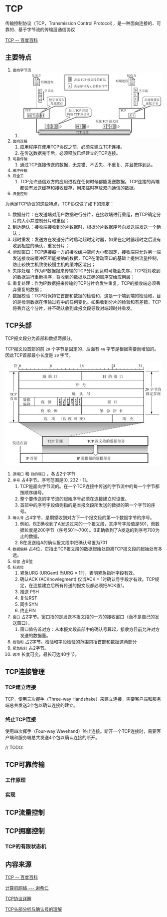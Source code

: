 # TCP

传输控制协议（TCP，Transmission Control Protocol），是一种面向连接的、可靠的、基于字节流的传输层通信协议

[TCP -- 百度百科](https://baike.baidu.com/item/TCP/33012)

## 主要特点

1. `面向字节流`
   1. ![byte](./images/tcp/byte.jpg)
2. `面向连接`
   1. 应用程序在使用TCP协议之前，必须先建立TCP连接。
   2. 在传送数据完毕后，必须释放已经建立的TCP连接。
3. `可靠传输`
   1. 通过TCP连接传送的数据，无差错、不丢失、不重复、并且按序到达。
4. `缓冲传输`
5. `双全工`
   1. TCP允许通信双方的应用进程在任何时候都能发送数据。TCP连接的两端都设有发送缓存和接收缓存，用来临时存放双向通信的数据。
6. `流量控制`

为满足TCP协议的这些特点，TCP协议做了如下的规定：

1. 数据分片：在发送端对用户数据进行分片，在接收端进行重组，由TCP确定分片的大小并控制分片和重组；
2. 到达确认：接收端接收到分片数据时，根据分片数据序号向发送端发送一个确认；
3. 超时重发：发送方在发送分片时启动超时定时器，如果在定时器超时之后没有收到相应的确认，重发分片；
4. 滑动窗口：TCP连接每一方的接收缓冲空间大小都固定，接收端只允许另一端发送接收端缓冲区所能接纳的数据，TCP在滑动窗口的基础上提供流量控制，防止较快主机致使较慢主机的缓冲区溢出；
5. 失序处理：作为IP数据报来传输的TCP分片到达时可能会失序，TCP将对收到的数据进行重新排序，将收到的数据以正确的顺序交给应用层；
6. 重复处理：作为IP数据报来传输的TCP分片会发生重复，TCP的接收端必须丢弃重复的数据；
7. 数据校验：TCP将保持它首部和数据的检验和，这是一个端到端的检验和，目的是检测数据在传输过程中的任何变化。如果收到分片的检验和有差错，TCP将丢弃这个分片，并不确认收到此报文段导致对端超时并重发。

## TCP头部

TCP报文段分为首部和数据两部分。

TCP报文段首部的前 `20` 个字节是固定的，后面有 `4n` 字节是根据需要而增加的。因此TCP首部最小长度是 `20` 字节。

![tcp_head](./images/tcp/tcp_head.jpg)

1. `源端口` 和 `目的端口` ，各占2个字节
2. `序号` 占4字节。序号范围是[0, 232 - 1]。
   1. TCP是面向字节流的。在一个TCP连接中传送的字节流中的每一个字节都按顺序编号。
   2. 整个要传送的字节流的起始序号必须在连接建立时设置。
   3. 首部中的序号字段值则指的是本报文段所发送的数据的第一个字节的序号。
3. `确认号` 占4字节，是期望收到对方下一个报文段的第一个数据字节的序号。
   1. 例如，B正确收到了A发送过来的一个报文段，其序号字段值是501，而数据长度是200字节（序号501～700）。B正确收到了A发送的到序号700为止的数据。
   2. B在发送给A的确认报文段中把确认号置为701
4.  `数据偏移` 占4位，它指出TCP报文段的数据起始处距离TCP报文段的起始处有多远。
5.  `保留` 占6位
6.  `标志位`
    1. 紧急URG (URGent) 当URG = 1时，表明紧急指针字段有效。
    2. 确认ACK (ACKnowlegment) 仅当ACK = 1时确认号字段才有效。TCP规定，在连接建立后所有传送的报文段都必须把ACK置1。
    3. 推送 PSH
    4. 复位RST
    5. 同步SYN
    6. 终止FIN 
7. `窗口` 占2字节。窗口指的是发送本报文段的一方的接收窗口（而不是自己的发送窗口）。
   1. 窗口值告诉对方：从本报文段首部中的确认号算起，接收方目前允许对方发送的数据量。
8. `检验和` 占2字节。检验和字段检验的范围包括首部和数据这两部分
9. `紧急指针` 占2字节。
10. `选项` 长度可变，最长可达40字节。

## TCP连接管理

### TCP建立连接

TCP，使用三次握手（Three-way Handshake）来建立连接，需要客户端和服务端总共发送3个包以确认连接的建立。

### 终止TCP连接

使用四次挥手（Four-way Wavehand）终止连接。断开一个TCP连接时，需要客户端和服务端总共发送4个包以确认连接的断开。

// TODO:

## TCP可靠传输

### 工作原理

### 实现

## TCP流量控制

## TCP拥塞控制

### TCP的有限状态机

## 内容来源

[TCP -- 百度百科](https://baike.baidu.com/item/TCP/33012)

[计算机网络 --- 谢希仁](https://book.douban.com/subject/26960678/)

[TCP协议详解](https://www.jianshu.com/p/ef892323e68f)

[TCP头部分析与确认号的理解](https://www.cnblogs.com/xcywt/p/8075623.html)